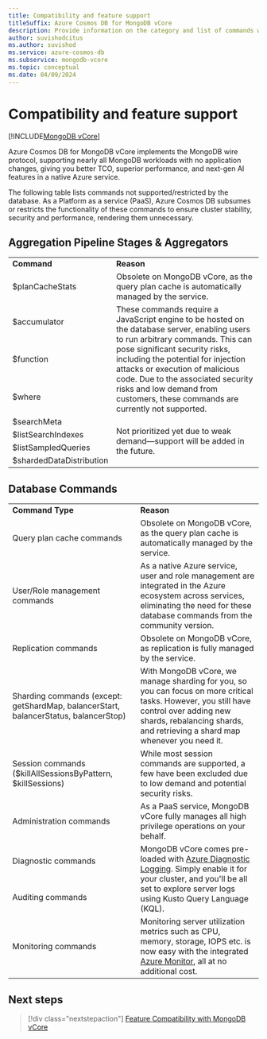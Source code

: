 ```yaml
---
title: Compatibility and feature support
titleSuffix: Azure Cosmos DB for MongoDB vCore
description: Provide information on the category and list of commands which are currently not supported on Mongo vCore.
author: suvishodcitus
ms.author: suvishod
ms.service: azure-cosmos-db
ms.subservice: mongodb-vcore
ms.topic: conceptual
ms.date: 04/09/2024
---
```


# Compatibility and feature support

[!INCLUDE[MongoDB vCore](~/reusable-content/ce-skilling/azure/includes/cosmos-db/includes/appliesto-mongodb-vcore.md)]

Azure Cosmos DB for MongoDB vCore implements the MongoDB wire protocol, supporting nearly all MongoDB workloads with no application changes, giving you better TCO, superior performance, and next-gen AI features in a native Azure service.

The following table lists commands not supported/restricted by the database. As a Platform as a service (PaaS), Azure Cosmos DB subsumes or restricts the functionality of these commands to ensure cluster stability, security and performance, rendering them unnecessary.


## Aggregation Pipeline Stages & Aggregators

<table>
<tr><td><b>Command</b></td><td><b>Reason</b></td></tr>

<tr><td>$planCacheStats</td><td rowspan="1">Obsolete on MongoDB vCore, as the query plan cache is automatically managed by the service.</td></tr>


<tr><td>$accumulator</td><td rowspan="3">These commands require a JavaScript engine to be hosted on the database server, enabling users to run arbitrary commands. This can pose significant security risks, including the potential for injection attacks or execution of malicious code. Due to the associated security risks and low demand from customers, these commands are currently not supported. </td></tr>
<tr><td>$function</td></tr>
<tr><td>$where</td></tr>

<tr><td>$searchMeta</td><td rowspan="4">Not prioritized yet due to weak demand—support will be added in the future.</td></tr>
<tr><td>$listSearchIndexes</td></tr>
<tr><td>$listSampledQueries</td></tr>
<tr><td>$shardedDataDistribution</td></tr>

</table>


## Database Commands

<table>
<tr><td><b>Command Type</b></td><td><b>Reason</b></td></tr>

<tr><td rowspan="1">Query plan cache commands</td><td rowspan="1">Obsolete on MongoDB vCore, as the query plan cache is automatically managed by the service.</td></tr>

<tr><td rowspan="1">User/Role management commands</td><td rowspan="1">As a native Azure service, user and role management are integrated in the Azure ecosystem across services, eliminating the need for these database commands from the community version.</td></tr>

<tr><td rowspan="1">Replication commands</td><td rowspan="1">Obsolete on MongoDB vCore, as replication is fully managed by the service.</td></tr>

<tr><td rowspan="1">Sharding commands (except: getShardMap, balancerStart, balancerStatus, balancerStop)</td><td rowspan="1">With MongoDB vCore, we manage sharding for you, so you can focus on more critical tasks. However, you still have control over adding new shards, rebalancing shards, and retrieving a shard map whenever you need it.</td></tr>

<tr><td rowspan="1">Session commands ($killAllSessionsByPattern, $killSessions) </td><td rowspan="1">While most session commands are supported, a few have been excluded due to low demand and potential security risks.</td></tr>

<tr><td rowspan="1">Administration commands</td><td rowspan="1">As a PaaS service, MongoDB vCore fully manages all high privilege operations on your behalf.</td></tr>

<tr><td rowspan="1">Diagnostic commands</td><td rowspan="2">MongoDB vCore comes pre-loaded with <a href="https://learn.microsoft.com/azure/cosmos-db/mongodb/vcore/how-to-monitor-diagnostics-logs" target="_blank">Azure Diagnostic Logging</a>. Simply enable it for your cluster, and you'll be all set to explore server logs using Kusto Query Language (KQL).</td></tr>

<tr><td>Auditing commands</td></tr>

<tr><td rowspan="1">Monitoring commands</td><td rowspan="1">Monitoring server utilization metrics such as CPU, memory, storage, IOPS etc. is now easy with the integrated <a href="https://learn.microsoft.com/en-us/azure/cosmos-db/mongodb/vcore/monitor-metrics" target="_blank">Azure Monitor</a>, all at no additional cost.</td></tr>


</table>



## Next steps

> [!div class="nextstepaction"]
> [Feature Compatibility with MongoDB vCore](compatibility.md)



